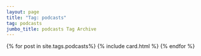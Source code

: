 ```yaml
---
layout: page
title: "Tag: podcasts"
tag: podcasts
jumbo_title: podcasts Tag Archive
---
```


{% for post in site.tags.podcasts%}
{% include card.html %}
{% endfor %}

